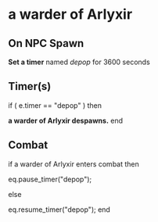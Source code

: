 # a warder of Arlyxir


## On NPC Spawn

**Set a timer** named *depop* for 3600 seconds


## Timer(s)

if ( e.timer == "depop" ) then


**a warder of Arlyxir despawns.**
end



## Combat

if  a warder of Arlyxir enters combat  then


eq.pause_timer("depop");

else


eq.resume_timer("depop");
end
